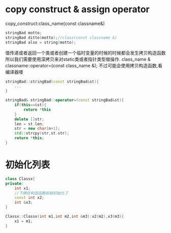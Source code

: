 # copy construct & assign operator
copy\_construct:class\_name(const classname\&)
```c++
stringBad motto;
stringBad ditto(motto);//class(const classname &)
stringBad also = string(motto);
```
值传递或者返回一个类或者创建一个临时变量的时候的时候都会发生拷贝构造函数
所以我们需要使用深拷贝来对static类或者指针类型做操作.
class_name & classname::operator=(const class_name &);
不过可能会使用拷贝构造函数,看编译器喽
```c++
stringBad::stringBad(const stringBad&st){
	...
}

stringBad& stringBad::operator=(const stringBad&st){
	if(this==&st){
		return *this
	}
	delete []str;
	len = st.len;
	str = new char[n+1];
	std::strcpy(str,st.str);
	return *this;
}
```

# 初始化列表
```c++
class Classx{
private:
	int x1;
	//下俩在构造函数前就初始化了
	const int x2;
	int &x3;
}

Classx::Classx(int m1,int m2,int &m3):x2(m2),x3(m3){
	x1 = m1;
}
```

